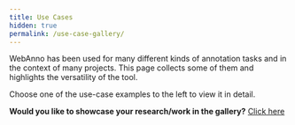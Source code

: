 ```yaml
---
title: Use Cases
hidden: true
permalink: /use-case-gallery/
---
```


WebAnno has been used for many different kinds of annotation tasks and in the context of many
projects. This page collects some of them and highlights the versatility of the tool. 

Choose one of the use-case examples to the left to view it in detail.

**Would you like to showcase your research/work in the gallery?** [Click here](use-case-template)

